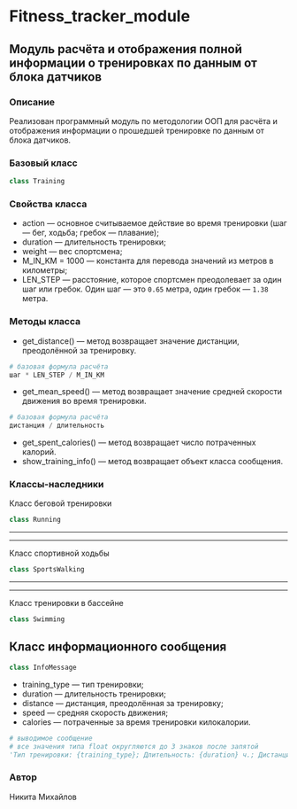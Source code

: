# Fitness_tracker_module

## Модуль расчёта и отображения полной информации о тренировках по данным от блока датчиков

### Описание

Реализован программный модуль по методологии ООП для расчёта и отображения информации
о прошедшей тренировке по данным от блока датчиков.

### Базовый класс

```python
class Training
```

### Свойства класса

* action — основное считываемое действие во время тренировки (шаг — бег, ходьба; гребок — плавание);
* duration — длительность тренировки;
* weight — вес спортсмена;
* M_IN_KM = 1000 — константа для перевода значений из метров в километры;
* LEN_STEP — расстояние, которое спортсмен преодолевает за один шаг или гребок. Один шаг — это  `0.65` метра, один гребок — `1.38` метра.

### Методы класса

* get_distance() — метод возвращает значение дистанции, преодолённой за тренировку.

```python
# базовая формула расчёта
шаг * LEN_STEP / M_IN_KM
```

* get_mean_speed() — метод возвращает значение средней скорости движения во время тренировки.

```python
# базовая формула расчёта
дистанция / длительность
```

* get_spent_calories() — метод возвращает число потраченных калорий.
* show_training_info() — метод возвращает объект класса сообщения.

### Классы-наследники

Класс беговой тренировки

```python
class Running
```

---
---
Класс спортивной ходьбы

```python
class SportsWalking
```

---
---
Класс тренировки в бассейне

```python
class Swimming
```

## Класс информационного сообщения

```python
class InfoMessage
```

* training_type — тип тренировки;
* duration — длительность тренировки;
* distance — дистанция, преодолённая за тренировку;
* speed — средняя скорость движения;
* calories — потраченные за время тренировки килокалории.

```python
# выводимое сообщение
# все значения типа float округляются до 3 знаков после запятой
'Тип тренировки: {training_type}; Длительность: {duration} ч.; Дистанция: {distance} км; Ср. скорость: {speed} км/ч; Потрачено ккал: {calories}'.
```

### Автор

Никита Михайлов
